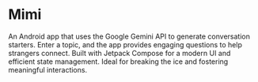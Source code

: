 # Mimi
An Android app that uses the Google Gemini API to generate conversation starters. Enter a topic, and the app provides engaging questions to help strangers connect. Built with Jetpack Compose for a modern UI and efficient state management. Ideal for breaking the ice and fostering meaningful interactions.
